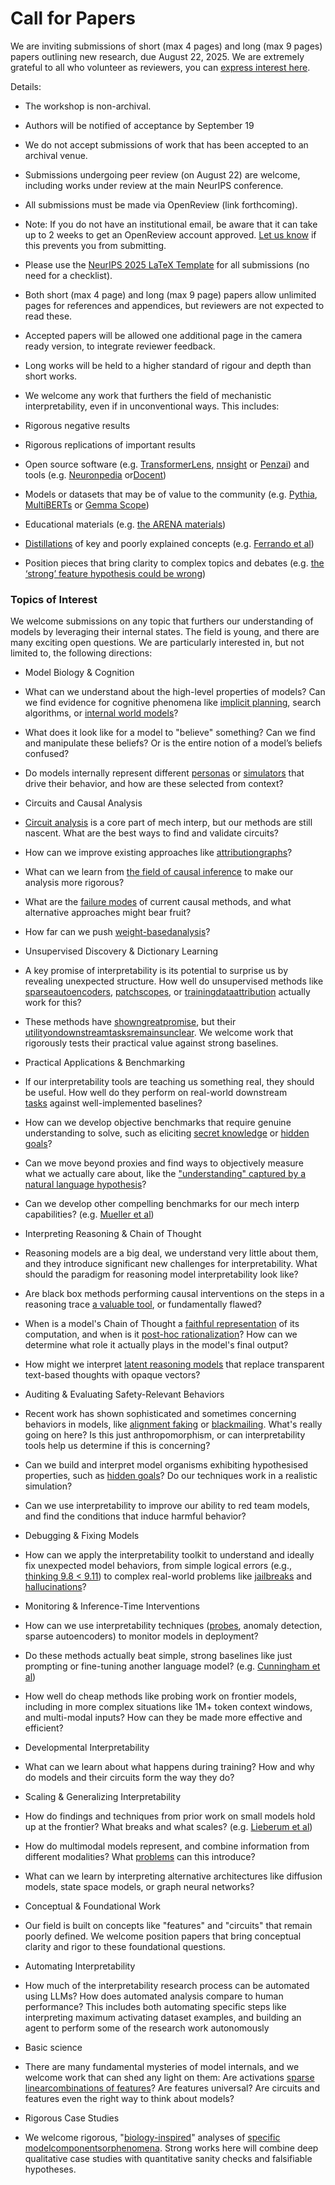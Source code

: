# Call for Papers

We are inviting submissions of short (max 4 pages) and long (max 9 pages) papers outlining new research, due August 22, 2025. We are extremely grateful to all who volunteer as reviewers, you can [express interest here](https://www.google.com/url?q=https://docs.google.com/forms/d/e/1FAIpQLSdiw1SJllzoTz_nqzDTzTOGb9DV3W_truQyh-WvYj_QGIi7Mg/viewform?usp%3Ddialog&sa=D&source=editors&ust=1752149224306150&usg=AOvVaw2c_v36VTLEnR9w8nEnkVZy).


Details:


* The workshop is non-archival.

* Authors will be notified of acceptance by September 19

* We do not accept submissions of work that has been accepted to an archival venue.

* Submissions undergoing peer review (on August 22) are welcome, including works under review at the main NeurIPS conference.

* All submissions must be made via OpenReview (link forthcoming).

* Note: If you do not have an institutional email, be aware that it can take up to 2 weeks to get an OpenReview account approved. [Let us know](mailto:neurips2025@mechinterpworkshop.com) if this prevents you from submitting.

* Please use the [NeurIPS 2025 LaTeX Template](https://www.google.com/url?q=https://media.neurips.cc/Conferences/NeurIPS2025/Styles.zip&sa=D&source=editors&ust=1752149224307633&usg=AOvVaw2yTOwYSby-pXU__lWlbh9k) for all submissions (no need for a checklist).

* Both short (max 4 page) and long (max 9 page) papers allow unlimited pages for references and appendices, but reviewers are not expected to read these.

* Accepted papers will be allowed one additional page in the camera ready version, to integrate reviewer feedback.

* Long works will be held to a higher standard of rigour and depth than short works.

* We welcome any work that furthers the field of mechanistic interpretability, even if in unconventional ways. This includes:

* Rigorous negative results

* Rigorous replications of important results

* Open source software (e.g. [TransformerLens](https://www.google.com/url?q=https://github.com/neelnanda-io/TransformerLens&sa=D&source=editors&ust=1752149224308674&usg=AOvVaw36yBq__DFbxeNFs6FTx6T9), [nnsight](https://www.google.com/url?q=https://github.com/ndif-team/nnsight&sa=D&source=editors&ust=1752149224308767&usg=AOvVaw2fXJ0mkG5LScCM-6YkxKzG) or [Penzai](https://www.google.com/url?q=https://github.com/google-deepmind/penzai&sa=D&source=editors&ust=1752149224308846&usg=AOvVaw3q90lImIlWxG3Z7IH-JVWq)) and tools (e.g. [Neuronpedia](https://www.google.com/url?q=http://neuronpedia.org&sa=D&source=editors&ust=1752149224308926&usg=AOvVaw3VyD_HoHkSOo_LVOXSlTD0) or[Docent](https://www.google.com/url?q=https://transluce.org/introducing-docent&sa=D&source=editors&ust=1752149224309026&usg=AOvVaw0Wmeu0KP3SGmeXl2l2ef0B))

* Models or datasets that may be of value to the community (e.g. [Pythia](https://www.google.com/url?q=https://arxiv.org/abs/2304.01373&sa=D&source=editors&ust=1752149224309258&usg=AOvVaw1JzwSpGoFQsofY2gjREsGv), [MultiBERTs](https://www.google.com/url?q=https://arxiv.org/abs/2106.16163&sa=D&source=editors&ust=1752149224309334&usg=AOvVaw1keFT3KZxFLMfP8PkvkfP0) or [Gemma Scope](https://www.google.com/url?q=https://arxiv.org/abs/2408.05147&sa=D&source=editors&ust=1752149224309405&usg=AOvVaw3KAKgsA31ELfOpMkogy3Gm))

* Educational materials (e.g. [the ARENA materials](https://www.google.com/url?q=https://arena3-chapter1-transformer-interp.streamlit.app/&sa=D&source=editors&ust=1752149224309562&usg=AOvVaw0_ORLBdMbR1MUjQrrZMvvv))

* [Distillations](https://www.google.com/url?q=https://distill.pub/2017/research-debt/&sa=D&source=editors&ust=1752149224309700&usg=AOvVaw3VLoTNi_JTBxW8gb2mVZqK) of key and poorly explained concepts (e.g. [Ferrando et al](https://www.google.com/url?q=https://arxiv.org/abs/2405.00208&sa=D&source=editors&ust=1752149224309825&usg=AOvVaw1lBnooIzvalTS7k-wTMFRv))

* Position pieces that bring clarity to complex topics and debates (e.g. [the ‘strong’ feature hypothesis could be wrong](https://www.google.com/url?q=https://www.alignmentforum.org/posts/tojtPCCRpKLSHBdpn/the-strong-feature-hypothesis-could-be-wrong&sa=D&source=editors&ust=1752149224310061&usg=AOvVaw2thAqTpkefX3Bfb-DVgcBz))

### Topics of Interest

We welcome submissions on any topic that furthers our understanding of models by leveraging their internal states. The field is young, and there are many exciting open questions. We are particularly interested in, but not limited to, the following directions:


* Model Biology & Cognition

* What can we understand about the high-level properties of models? Can we find evidence for cognitive phenomena like [implicit planning](https://www.google.com/url?q=https://transformer-circuits.pub/2025/attribution-graphs/biology.html%23dives-poems&sa=D&source=editors&ust=1752149224310780&usg=AOvVaw2WBFabPhednjXKfFS7QHiE), search algorithms, or [internal world models](https://www.google.com/url?q=https://arxiv.org/abs/2210.13382&sa=D&source=editors&ust=1752149224310910&usg=AOvVaw2Rp6U55zrHkA8cD1bQkJcP)?

* What does it look like for a model to "believe" something? Can we find and manipulate these beliefs? Or is the entire notion of a model’s beliefs confused?

* Do models internally represent different [personas](https://www.google.com/url?q=https://arxiv.org/abs/2406.12094&sa=D&source=editors&ust=1752149224311290&usg=AOvVaw3UH3dcP4heKPF45hAjycuO) or [simulators](https://www.google.com/url?q=https://www.nature.com/articles/s41586-023-06647-8&sa=D&source=editors&ust=1752149224311381&usg=AOvVaw23RnKTvi3LZHfVjCQ2Sa_8) that drive their behavior, and how are these selected from context?

* Circuits and Causal Analysis

* [Circuit analysis](https://www.google.com/url?q=https://distill.pub/2020/circuits/zoom-in/&sa=D&source=editors&ust=1752149224311646&usg=AOvVaw02ucxc1G0QXLm7enYrx6R9) is a core part of mech interp, but our methods are still nascent. What are the best ways to find and validate circuits?

* How can we improve existing approaches like [attribution](https://www.google.com/url?q=https://arxiv.org/abs/2406.11944&sa=D&source=editors&ust=1752149224311923&usg=AOvVaw0UMJGKjHiKkimM7GaUnfXD)[graphs](https://www.google.com/url?q=https://transformer-circuits.pub/2025/attribution-graphs/methods.html&sa=D&source=editors&ust=1752149224312038&usg=AOvVaw0rbSvO_OL4nAh0GxEy0V69)?

* What can we learn from [the field of causal inference](https://www.google.com/url?q=https://arxiv.org/abs/2407.04690&sa=D&source=editors&ust=1752149224312220&usg=AOvVaw3vBja3lBVWdU-M2vwjvX_m) to make our analysis more rigorous?

* What are the [failure modes](https://www.google.com/url?q=https://arxiv.org/abs/2307.15771&sa=D&source=editors&ust=1752149224312372&usg=AOvVaw3XjXbI_cQU9AS8WcVKhCpf) of current causal methods, and what alternative approaches might bear fruit?

* How far can we push [weight-based](https://www.google.com/url?q=https://arxiv.org/abs/2301.05217&sa=D&source=editors&ust=1752149224312676&usg=AOvVaw2MjzOfNZLOcH0gkJmOrkSs)[analysis](https://www.google.com/url?q=https://arxiv.org/abs/2410.08417&sa=D&source=editors&ust=1752149224312821&usg=AOvVaw30aIBjoQGgQNLismXFyh1R)?

* Unsupervised Discovery & Dictionary Learning

* A key promise of interpretability is its potential to surprise us by revealing unexpected structure. How well do unsupervised methods like [sparse](https://www.google.com/url?q=https://arxiv.org/abs/2103.15949&sa=D&source=editors&ust=1752149224313400&usg=AOvVaw0EumVz4uqyTLq13v91ZjZt)[autoencoders](https://www.google.com/url?q=https://transformer-circuits.pub/2023/monosemantic-features&sa=D&source=editors&ust=1752149224313564&usg=AOvVaw3LY0FmhPtjP56l7rSMlIRE), [patch](https://www.google.com/url?q=https://arxiv.org/abs/2401.06102&sa=D&source=editors&ust=1752149224313687&usg=AOvVaw3Ut6Hz4FcBBKn7877Paz2E)[scopes](https://www.google.com/url?q=https://arxiv.org/abs/2403.10949v2&sa=D&source=editors&ust=1752149224313783&usg=AOvVaw0xLOYLkPkUw4IUwGFkUc67), or [training](https://www.google.com/url?q=https://proceedings.mlr.press/v70/koh17a?ref%3Dhttps://githubhelp.com&sa=D&source=editors&ust=1752149224313944&usg=AOvVaw18iD-fbzfBLvvA0AKHldC4)[data](https://www.google.com/url?q=https://arxiv.org/abs/2308.03296&sa=D&source=editors&ust=1752149224314065&usg=AOvVaw3FFgOhPhB3YlfIV-7HfRhI)[attribution](https://www.google.com/url?q=https://arxiv.org/abs/2205.11482&sa=D&source=editors&ust=1752149224314202&usg=AOvVaw2KjDzC4AM63kJ-2G7D2ZDR) actually work for this?

* These methods have [shown](https://www.google.com/url?q=https://transformer-circuits.pub/2024/scaling-monosemanticity/index.html&sa=D&source=editors&ust=1752149224314496&usg=AOvVaw0OS6xi1h7ct0K1G5kIVZ-1)[great](https://www.google.com/url?q=https://transformer-circuits.pub/2025/attribution-graphs/biology.html&sa=D&source=editors&ust=1752149224314676&usg=AOvVaw35vl95jEOFPfweQakNW5V-)[promise](https://www.google.com/url?q=https://arxiv.org/abs/2503.10965&sa=D&source=editors&ust=1752149224314805&usg=AOvVaw3eANW7t7lzwGx2R9FunpZL), but their [utility](https://www.google.com/url?q=https://arxiv.org/abs/2502.16681&sa=D&source=editors&ust=1752149224314949&usg=AOvVaw02FMEscg2K7TYu3MQ9RPfc)[on](https://www.google.com/url?q=https://www.tilderesearch.com/blog/sieve&sa=D&source=editors&ust=1752149224315072&usg=AOvVaw1iqy-BDMKFQ3vmclLfepif)[downstream](https://www.google.com/url?q=https://arxiv.org/abs/2501.17148&sa=D&source=editors&ust=1752149224315221&usg=AOvVaw1-s6fuMCA2vvftjkFOz9CF)[tasks](https://www.google.com/url?q=https://transformer-circuits.pub/2024/features-as-classifiers/index.html&sa=D&source=editors&ust=1752149224315382&usg=AOvVaw0YX4xZQyG8honQxjHkdH5d)[remains](https://www.google.com/url?q=https://arxiv.org/abs/2502.04382&sa=D&source=editors&ust=1752149224315511&usg=AOvVaw1CU5guzwvV3l-o652RrSHI)[unclear](https://www.google.com/url?q=https://www.alignmentforum.org/posts/4uXCAJNuPKtKBsi28/negative-results-for-saes-on-downstream-tasks&sa=D&source=editors&ust=1752149224315646&usg=AOvVaw2WxtIXGYS9CSj92MqwjDy4). We welcome work that rigorously tests their practical value against strong baselines.

* Practical Applications & Benchmarking

* If our interpretability tools are teaching us something real, they should be useful. How well do they perform on real-world downstream [tasks](https://www.google.com/url?q=https://www.lesswrong.com/posts/wGRnzCFcowRCrpX4Y/downstream-applications-as-validation-of-interpretability&sa=D&source=editors&ust=1752149224316092&usg=AOvVaw0vr9VZTynNv1fbsE_Og1Tj) against well-implemented baselines?

* How can we develop objective benchmarks that require genuine understanding to solve, such as eliciting [secret knowledge](https://www.google.com/url?q=https://arxiv.org/abs/2505.14352&sa=D&source=editors&ust=1752149224316353&usg=AOvVaw2UePsGuRpp82ItI7w8Hpj8) or [hidden goals](https://www.google.com/url?q=https://arxiv.org/abs/2503.10965&sa=D&source=editors&ust=1752149224316431&usg=AOvVaw1_kACaK-9ujuSio-hxNFwG)?

* Can we move beyond proxies and find ways to objectively measure what we actually care about, like the ["understanding" captured by a natural language hypothesis](https://www.google.com/url?q=https://arxiv.org/abs/2502.04382&sa=D&source=editors&ust=1752149224316678&usg=AOvVaw3_nYWiEcY8F_HNWG27iZR-)?

* Can we develop other compelling benchmarks for our mech interp capabilities? (e.g. [Mueller et al](https://www.google.com/url?q=https://arxiv.org/abs/2504.13151&sa=D&source=editors&ust=1752149224316861&usg=AOvVaw3AAEbowFLV2OXb_67aIAol))

* Interpreting Reasoning & Chain of Thought

* Reasoning models are a big deal, we understand very little about them, and they introduce significant new challenges for interpretability. What should the paradigm for reasoning model interpretability look like?

* Are black box methods performing causal interventions on the steps in a reasoning trace [a valuable tool](https://www.google.com/url?q=https://arxiv.org/abs/2506.19143&sa=D&source=editors&ust=1752149224317391&usg=AOvVaw3gJhYGP4wv8cQBivufoRWD), or fundamentally flawed?

* When is a model's Chain of Thought a [faithful representation](https://www.google.com/url?q=https://arxiv.org/abs/2305.04388&sa=D&source=editors&ust=1752149224317558&usg=AOvVaw3XpXNCSYI8ee2G1mueXpB6) of its computation, and when is it [post-hoc rationalization](https://www.google.com/url?q=https://arxiv.org/abs/2503.08679&sa=D&source=editors&ust=1752149224317675&usg=AOvVaw0NVU5Pw8tXwB4umF6bUbDS)? How can we determine what role it actually plays in the model's final output?

* How might we interpret [latent reasoning models](https://www.google.com/url?q=https://arxiv.org/abs/2412.06769&sa=D&source=editors&ust=1752149224317875&usg=AOvVaw3EUUdtIgupGnIVyH0BjZkm) that replace transparent text-based thoughts with opaque vectors?

* Auditing & Evaluating Safety-Relevant Behaviors

* Recent work has shown sophisticated and sometimes concerning behaviors in models, like [alignment faking](https://www.google.com/url?q=https://arxiv.org/abs/2412.14093&sa=D&source=editors&ust=1752149224318283&usg=AOvVaw1jSajej9sEP03ucjXLYzZR) or [blackmailing](https://www.google.com/url?q=https://www.anthropic.com/research/agentic-misalignment&sa=D&source=editors&ust=1752149224318377&usg=AOvVaw08lDK3REtg0EPIsyAw2kh1). What's really going on here? Is this just anthropomorphism, or can interpretability tools help us determine if this is concerning?

* Can we build and interpret model organisms exhibiting hypothesised properties, such as [hidden goals](https://www.google.com/url?q=https://arxiv.org/abs/2503.10965&sa=D&source=editors&ust=1752149224318756&usg=AOvVaw3tB2AsM7X-zBj_PeDOHtx5)? Do our techniques work in a realistic simulation?

* Can we use interpretability to improve our ability to red team models, and find the conditions that induce harmful behavior?

* Debugging & Fixing Models

* How can we apply the interpretability toolkit to understand and ideally fix unexpected model behaviors, from simple logical errors (e.g., [thinking 9.8 < 9.11](https://www.google.com/url?q=https://transluce.org/observability-interface&sa=D&source=editors&ust=1752149224319315&usg=AOvVaw1kNFbEQHTAf0EzVaTFcJJO)) to complex real-world problems like [jailbreaks](https://www.google.com/url?q=https://transformer-circuits.pub/2025/attribution-graphs/biology.html%23dives-jailbreak&sa=D&source=editors&ust=1752149224319468&usg=AOvVaw3b_bcJmk9ZzRkzUrhc2o8z) and [hallucinations](https://www.google.com/url?q=https://arxiv.org/abs/2411.14257&sa=D&source=editors&ust=1752149224319601&usg=AOvVaw011WO1JC_3zozd6aZKZGwX)?

* Monitoring & Inference-Time Interventions

* How can we use interpretability techniques ([probes](https://www.google.com/url?q=https://arxiv.org/abs/2102.12452&sa=D&source=editors&ust=1752149224319901&usg=AOvVaw3Sk9ccax8J29VsKM_lcJvt), anomaly detection, sparse autoencoders) to monitor models in deployment?

* Do these methods actually beat simple, strong baselines like just prompting or fine-tuning another language model? (e.g. [Cunningham et al](https://www.google.com/url?q=https://alignment.anthropic.com/2025/cheap-monitors/&sa=D&source=editors&ust=1752149224320374&usg=AOvVaw2VC081rufchYGMcrHhT38A))

* How well do cheap methods like probing work on frontier models, including in more complex situations like 1M+ token context windows, and multi-modal inputs? How can they be made more effective and efficient?

* Developmental Interpretability

* What can we learn about what happens during training? How and why do models and their circuits form the way they do?

* Scaling & Generalizing Interpretability

* How do findings and techniques from prior work on small models hold up at the frontier? What breaks and what scales? (e.g. [Lieberum et al](https://www.google.com/url?q=https://arxiv.org/abs/2307.09458&sa=D&source=editors&ust=1752149224321677&usg=AOvVaw3NGPkl6Ky0_2htctyY3g34))

* How do multimodal models represent, and combine information from different modalities? What [problems](https://www.google.com/url?q=https://openreview.net/pdf?id%3DVUhRdZp8ke&sa=D&source=editors&ust=1752149224322021&usg=AOvVaw1R1rB-LMcBJCvWJkH9evP5) can this introduce?

* What can we learn by interpreting alternative architectures like diffusion models, state space models, or graph neural networks?

* Conceptual & Foundational Work

* Our field is built on concepts like "features" and "circuits" that remain poorly defined. We welcome position papers that bring conceptual clarity and rigor to these foundational questions.

* Automating Interpretability

* How much of the interpretability research process can be automated using LLMs? How does automated analysis compare to human performance? This includes both automating specific steps like interpreting maximum activating dataset examples, and building an agent to perform some of the research work autonomously

* Basic science

* There are many fundamental mysteries of model internals, and we welcome work that can shed any light on them: Are activations [sparse linear](https://www.google.com/url?q=https://arxiv.org/abs/1601.03764&sa=D&source=editors&ust=1752149224323951&usg=AOvVaw2FmDGWWrGQ6FZwnzMeN91u)[combinations of features](https://www.google.com/url?q=https://transformer-circuits.pub/2022/toy_model/index.html&sa=D&source=editors&ust=1752149224324173&usg=AOvVaw1KYAHDvG2TPWSs3YJFdAxd)? Are features universal? Are circuits and features even the right way to think about models?

* Rigorous Case Studies

* We welcome rigorous, "[biology-inspired](https://www.google.com/url?q=https://distill.pub/2020/circuits/curve-circuits/&sa=D&source=editors&ust=1752149224324819&usg=AOvVaw1oScvoAInI0oVAmIhN2NTY)" analyses of [specific model](https://www.google.com/url?q=https://arxiv.org/abs/2310.04625&sa=D&source=editors&ust=1752149224324989&usg=AOvVaw12NQjc8m79vlrTRMMAW5lf)[components](https://www.google.com/url?q=https://transformer-circuits.pub/2024/scaling-monosemanticity/index.html&sa=D&source=editors&ust=1752149224325164&usg=AOvVaw34XG4aunXIoJYzOEmoboWr)[or](https://www.google.com/url?q=https://arxiv.org/abs/2305.01610&sa=D&source=editors&ust=1752149224325290&usg=AOvVaw1THJWIl70M967K_RmYoYS6)[phenomena](https://www.google.com/url?q=https://arxiv.org/abs/2306.09346&sa=D&source=editors&ust=1752149224325419&usg=AOvVaw0yXuCn4T9Lp5aMY_PXKX8c). Strong works here will combine deep qualitative case studies with quantitative sanity checks and falsifiable hypotheses.